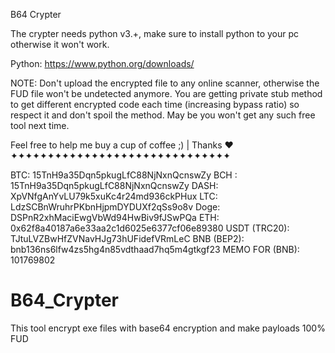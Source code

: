 B64 Crypter

The crypter needs python v3.+, make sure to install python to your pc otherwise it won't work.

Python: https://www.python.org/downloads/

NOTE: Don't upload the encrypted file to any online scanner, otherwise the FUD file won't be undetected anymore. You are getting private stub method to get different encrypted code each time (increasing bypass ratio) so respect it and don't spoil the method. May be you won't get any such free tool next time. 

Feel free to help me buy a cup of coffee ;) | Thanks ♥
✦✦✦✦✦✦✦✦✦✦✦✦✦✦✦✦✦✦✦✦✦✦✦✦✦✦✦✦✦✦


BTC: 15TnH9a35Dqn5pkugLfC88NjNxnQcnswZy
BCH : 15TnH9a35Dqn5pkugLfC88NjNxnQcnswZy
DASH: XpVNfgAnYvLU79k5xuKc4r24md936ckPHux
LTC:  LdzSCBnWruhrPKbnHjpmDYDUXf2qSs9o8v
Doge: DSPnR2xhMaciEwgVbWd94HwBiv9fJSwPQa
ETH: 0x62f8a40187a6e33aa2c1d6025e6377cf06e89380
USDT (TRC20): TJtuLVZBwHfZVNavHJg73hUFidefVRmLeC
BNB (BEP2): bnb136ns6lfw4zs5hg4n85vdthaad7hq5m4gtkgf23
MEMO FOR (BNB): 101769802
# B64_Crypter
This tool encrypt exe files with base64 encryption and make payloads 100% FUD
